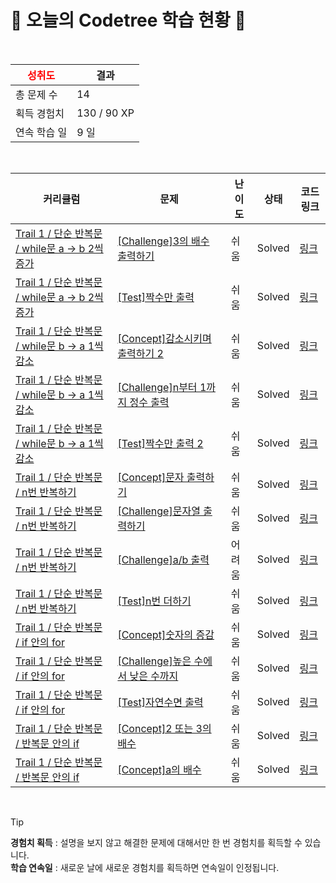 # 🌲 오늘의 Codetree 학습 현황 🌲

<br />

| <span style="color:red;display:block;text-align:center;"> **성취도**</span> | 결과 |
|---|---|
| 총 문제 수 | 14 |
| 획득 경험치 | 130 / 90 XP |
| 연속 학습 일 | 9 일 |

<br />

|커리큘럼|문제|난이도|상태|코드 링크|
|---|---|---|---|---|
|[Trail 1 / 단순 반복문 / while문 a → b 2씩 증가](https://www.codetree.ai/trail-info/novice-low/)|[[Challenge]3의 배수 출력하기](https://www.codetree.ai/trails/complete/curated-cards/challenge-print-multiple-of-number-three/)|쉬움|Solved|[링크](https://github.com/marchbom/Algorithm/blob/main/250901/3%EC%9D%98%20%EB%B0%B0%EC%88%98%20%EC%B6%9C%EB%A0%A5%ED%95%98%EA%B8%B0/print-multiple-of-number-three.js)|
|[Trail 1 / 단순 반복문 / while문 a → b 2씩 증가](https://www.codetree.ai/trail-info/novice-low/)|[[Test]짝수만 출력](https://www.codetree.ai/trails/complete/curated-cards/test-output-only-even/)|쉬움|Solved|[링크](https://github.com/marchbom/Algorithm/blob/main/250901/%EC%A7%9D%EC%88%98%EB%A7%8C%20%EC%B6%9C%EB%A0%A5/output-only-even.js)|
|[Trail 1 / 단순 반복문 / while문 b → a 1씩 감소](https://www.codetree.ai/trail-info/novice-low/)|[[Concept]감소시키며 출력하기 2](https://www.codetree.ai/trails/complete/curated-cards/intro-decrease-and-print-2/)|쉬움|Solved|[링크](https://github.com/marchbom/Algorithm/blob/main/250901/%EA%B0%90%EC%86%8C%EC%8B%9C%ED%82%A4%EB%A9%B0%20%EC%B6%9C%EB%A0%A5%ED%95%98%EA%B8%B0%202/decrease-and-print-2.js)|
|[Trail 1 / 단순 반복문 / while문 b → a 1씩 감소](https://www.codetree.ai/trail-info/novice-low/)|[[Challenge]n부터 1까지 정수 출력](https://www.codetree.ai/trails/complete/curated-cards/challenge-print-n-to-1/)|쉬움|Solved|[링크](https://github.com/marchbom/Algorithm/blob/main/250901/n%EB%B6%80%ED%84%B0%201%EA%B9%8C%EC%A7%80%20%EC%A0%95%EC%88%98%20%EC%B6%9C%EB%A0%A5/print-n-to-1.js)|
|[Trail 1 / 단순 반복문 / while문 b → a 1씩 감소](https://www.codetree.ai/trail-info/novice-low/)|[[Test]짝수만 출력 2](https://www.codetree.ai/trails/complete/curated-cards/test-output-only-even-2/)|쉬움|Solved|[링크](https://github.com/marchbom/Algorithm/blob/main/250901/%EC%A7%9D%EC%88%98%EB%A7%8C%20%EC%B6%9C%EB%A0%A5%202/output-only-even-2.js)|
|[Trail 1 / 단순 반복문 / n번 반복하기](https://www.codetree.ai/trail-info/novice-low/)|[[Concept]문자 출력하기](https://www.codetree.ai/trails/complete/curated-cards/intro-print-text/)|쉬움|Solved|[링크](https://github.com/marchbom/Algorithm/blob/main/250901/%EB%AC%B8%EC%9E%90%20%EC%B6%9C%EB%A0%A5%ED%95%98%EA%B8%B0/print-text.js)|
|[Trail 1 / 단순 반복문 / n번 반복하기](https://www.codetree.ai/trail-info/novice-low/)|[[Challenge]문자열 출력하기](https://www.codetree.ai/trails/complete/curated-cards/challenge-print-string/)|쉬움|Solved|[링크](https://github.com/marchbom/Algorithm/blob/main/250901/%EB%AC%B8%EC%9E%90%EC%97%B4%20%EC%B6%9C%EB%A0%A5%ED%95%98%EA%B8%B0/print-string.js)|
|[Trail 1 / 단순 반복문 / n번 반복하기](https://www.codetree.ai/trail-info/novice-low/)|[[Challenge]a/b 출력](https://www.codetree.ai/trails/complete/curated-cards/challenge-a-divide-b/)|어려움|Solved|[링크](https://github.com/marchbom/Algorithm/blob/main/250901/A/B%20%EC%B6%9C%EB%A0%A5/a-divide-b.js)|
|[Trail 1 / 단순 반복문 / n번 반복하기](https://www.codetree.ai/trail-info/novice-low/)|[[Test]n번 더하기](https://www.codetree.ai/trails/complete/curated-cards/test-add-n-times/)|쉬움|Solved|[링크](https://github.com/marchbom/Algorithm/blob/main/250901/N%EB%B2%88%20%EB%8D%94%ED%95%98%EA%B8%B0/add-n-times.js)|
|[Trail 1 / 단순 반복문 / if 안의 for](https://www.codetree.ai/trail-info/novice-low/)|[[Concept]숫자의 증감](https://www.codetree.ai/trails/complete/curated-cards/intro-increasing-and-decreasing-numbers/)|쉬움|Solved|[링크](https://github.com/marchbom/Algorithm/blob/main/250901/%EC%88%AB%EC%9E%90%EC%9D%98%20%EC%A6%9D%EA%B0%90/increasing-and-decreasing-numbers.js)|
|[Trail 1 / 단순 반복문 / if 안의 for](https://www.codetree.ai/trail-info/novice-low/)|[[Challenge]높은 수에서 낮은 수까지](https://www.codetree.ai/trails/complete/curated-cards/challenge-from-high-to-low/)|쉬움|Solved|[링크](https://github.com/marchbom/Algorithm/blob/main/250901/%EB%86%92%EC%9D%80%20%EC%88%98%EC%97%90%EC%84%9C%20%EB%82%AE%EC%9D%80%20%EC%88%98%EA%B9%8C%EC%A7%80/from-high-to-low.js)|
|[Trail 1 / 단순 반복문 / if 안의 for](https://www.codetree.ai/trail-info/novice-low/)|[[Test]자연수면 출력](https://www.codetree.ai/trails/complete/curated-cards/test-output-only-natural-number/)|쉬움|Solved|[링크](https://github.com/marchbom/Algorithm/blob/main/250901/%EC%9E%90%EC%97%B0%EC%88%98%EB%A9%B4%20%EC%B6%9C%EB%A0%A5/output-only-natural-number.js)|
|[Trail 1 / 단순 반복문 / 반복문 안의 if](https://www.codetree.ai/trail-info/novice-low/)|[[Concept]2 또는 3의 배수](https://www.codetree.ai/trails/complete/curated-cards/intro-multiple-of-2-or-3/)|쉬움|Solved|[링크](https://github.com/marchbom/Algorithm/blob/main/250901/2%20%EB%98%90%EB%8A%94%203%EC%9D%98%20%EB%B0%B0%EC%88%98/multiple-of-2-or-3.js)|
|[Trail 1 / 단순 반복문 / 반복문 안의 if](https://www.codetree.ai/trail-info/novice-low/)|[[Concept]a의 배수](https://www.codetree.ai/trails/complete/curated-cards/intro-multiple-of-a/)|쉬움|Solved|[링크](https://github.com/marchbom/Algorithm/blob/main/250901/a%EC%9D%98%20%EB%B0%B0%EC%88%98/multiple-of-a.js)|


<br />

> [!TIP]
> **경험치 획득** : 설명을 보지 않고 해결한 문제에 대해서만 한 번 경험치를 획득할 수 있습니다.  
> **학습 연속일** : 새로운 날에 새로운 경험치를 획득하면 연속일이 인정됩니다.

